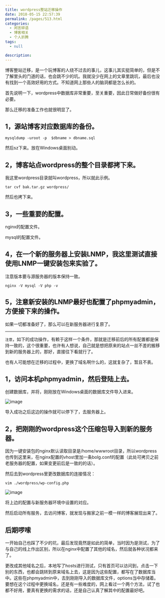 ```yaml
---
title: wordpress整站迁移操作
date: 2018-05-15 22:57:39
permalink: /pages/513.html
categories: 
  - 闲言碎语
  - 博客相关
  - 个人折腾
tags: 
  - null

description: 
---
```


博客整站迁移，是一个玩博客的人绕不过去的事儿，这事儿其实挺简单的，但是不了解里头的门道的话，也会跳不少的坑。我就没少在网上的文章里跳坑，最后也没有找到一个高效好用的方式。不知道网上那些人的脑洞都是怎么长的。

首先说明一下，wordpress中数据库非常重要，至关重要，因此日常做好备份很有必要。

那么迁移的准备工作也就很明显了。

## 1，源站博客对应数据库的备份。

```
mysqldump -uroot -p  $dbname > dbname.sql
```

然后sz下来。放在Windows桌面别动。

## 2，博客站点wordpress的整个目录都拷下来。

我这里wordpress目录就叫wordpress，所以就此示例。

```
tar cvf bak.tar.gz wordpress/
```

然后也拷下来。

## 3，一些重要的配置。

nginx的配置文件。

mysql的配置文件。

## 4，在一个新的服务器上安装LNMP，我这里测试直接使用LNMP一键安装包来实验了。

注意版本要与源服务器的版本保持一致。

```
nginx -V mysql -V php -v
```

## 5，注意新安装的LNMP最好也配置了phpmyadmin，方便接下来的操作。

如果一切都准备好了，那么可以在新服务器进行复原了。

------

`注意`，如下的成功操作，有赖于这样一个条件，那就是迁移前后的所有配置都是保持一致的，这个很重要，也许有人想说，自己就是想把原来的站点一丝不差的搬移到新的服务器上的，那好，直接往下看就行了。

也有人可能想在迁移的过程中，更换了域名啊什么的，这就复杂了，暂且不表。

## 1，访问本机phpmyadmin，然后登陆上去。

创建数据库，并将，刚刚放在Windows桌面的数据库文件导入进来。

![image](http://t.eryajf.net/imgs/2021/09/32547be755ff5499.jpg)

导入成功之后这边的操作就可以停下了，去服务器上。

## 2，把刚刚的wordpress这个压缩包导入到新的服务器。

因为一键安装包的nginx默认读取目录是/home/wwwroot目录，所以wordpress也传到这里来，在nginx配置的vhost里加一条bolg.conf的配置（此处可拷贝之前老服务器的配置，如果变更前后是一致的的话）。

然后去到wordpress里更改数据库的连接情况：

```
vim ./wordpress/wp-config.php
```

![image](http://t.eryajf.net/imgs/2021/09/8d1e8220028aa38a.jpg)

将上边的配置与新服务器环境中设置的对应。

然后启动所有服务，去访问博客，就发现与搬家之前一模一样的博客展现出来了。

## 后期啰嗦

一开始自己也踩了不少的坑，最后发现竟然是如此的简单，当时因为是测试，为了与自己的线上作出区别，所以在nginx中配置了其他的域名，然后就各种状况都来了。

更改成其他域名之后，本地写了hosts进行测试，只有首页可以访问到，点击一下别的东西，也都会跳转到原来域名上去，这是因为这些配置，都写在了数据库当中。这些在phpmyadmin中，去到刚刚导入的数据库文件，options当中存储着。要想在这个过程中更换域名，还是有一些难度的，网上看过一个两个方法，试了也都不好用，要真有更换的需求的话，还是自己认真了解其中的配置最好吧。
